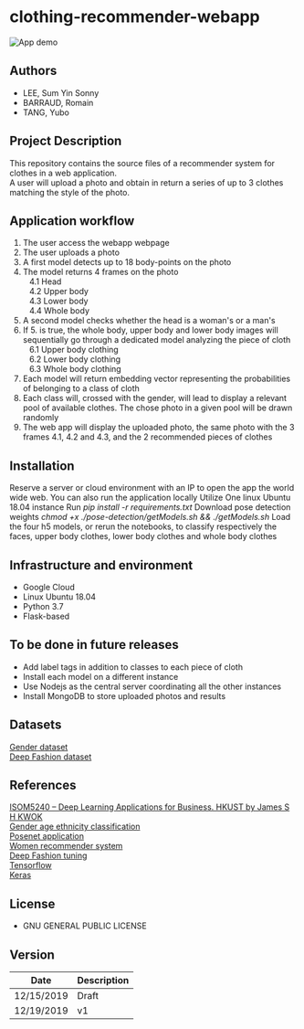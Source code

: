 # clothing-recommender-webapp

 ![App demo](https://github.com/RomainBarraud/clothing-recommender-webapp/images/eight_screens.png)

## Authors
 - LEE, Sum Yin Sonny
 - BARRAUD, Romain
 - TANG, Yubo

## Project Description
This repository contains the source files of a recommender system for clothes in a web application.<br/>
A user will upload a photo and obtain in return a series of up to 3 clothes matching the style of the photo.<br/>

## Application workflow
1. The user access the webapp webpage
2. The user uploads a photo
3. A first model detects up to 18 body-points on the photo
4. The model returns 4 frames on the photo<br/>
&ensp; 4.1 Head<br/>
&ensp; 4.2 Upper body<br/>
&ensp; 4.3 Lower body<br/>
&ensp; 4.4 Whole body<br/>
5. A second model checks whether the head is a woman's or a man's
6. If 5. is true, the whole body, upper body and lower body images will sequentially go through a dedicated model analyzing the piece of cloth<br/>
&ensp; 6.1 Upper body clothing<br/>
&ensp; 6.2 Lower body clothing<br/>
&ensp; 6.3 Whole body clothing<br/>
7. Each model will return embedding vector representing the probabilities of belonging to a class of cloth
8. Each class will, crossed with the gender, will lead to display a relevant pool of available clothes. The chose photo in a given pool will be drawn randomly
9. The web app will display the uploaded photo, the same photo with the 3 frames 4.1, 4.2 and 4.3, and the 2 recommended pieces of clothes

## Installation
Reserve a server or cloud environment with an IP to open the app the world wide web. You can also run the application locally
Utilize One linux Ubuntu 18.04 instance
Run *pip install -r requirements.txt*
Download pose detection weights *chmod +x ./pose-detection/getModels.sh && ./getModels.sh*
Load the four h5 models, or rerun the notebooks, to classify respectively the faces, upper body clothes, lower body clothes and whole body clothes

## Infrastructure and environment
- Google Cloud
- Linux Ubuntu 18.04
- Python 3.7
- Flask-based

## To be done in future releases
- Add label tags in addition to classes to each piece of cloth
- Install each model on a different instance
- Use Nodejs as the central server coordinating all the other instances
- Install MongoDB to store uploaded photos and results

## Datasets
[Gender dataset](https://susanqq.github.io/UTKFace/)<br/>
[Deep Fashion dataset](http://mmlab.ie.cuhk.edu.hk/projects/DeepFashion.html)

## References
[ISOM5240 – Deep Learning Applications for Business. HKUST by James S H KWOK](https://www.ust.hk)<br/>
[Gender age ethnicity classification](https://sanjayasubedi.com.np/deeplearning/multioutput-keras/)<br/>
[Posenet application](https://www.learnopencv.com/deep-learning-based-human-pose-estimation-using-opencv-cpp-python/)<br/>
[Women recommender system](https://medium.com/@sjacks/building-a-womens-fashion-recommender-2683856b97e3)<br/>
[Deep Fashion tuning](https://medium.com/@birdortyedi_23820/deep-learning-lab-episode-4-deep-fashion-2df9e15a63e1)<br/>
[Tensorflow](https://www.tensorflow.org/)<br/>
[Keras]( https://keras.io/)

## License
 - GNU GENERAL PUBLIC LICENSE

## Version
| Date       | Description   |
|:----------:|:--------------|
| 12/15/2019 |  Draft        |
| 12/19/2019 |  v1           |


